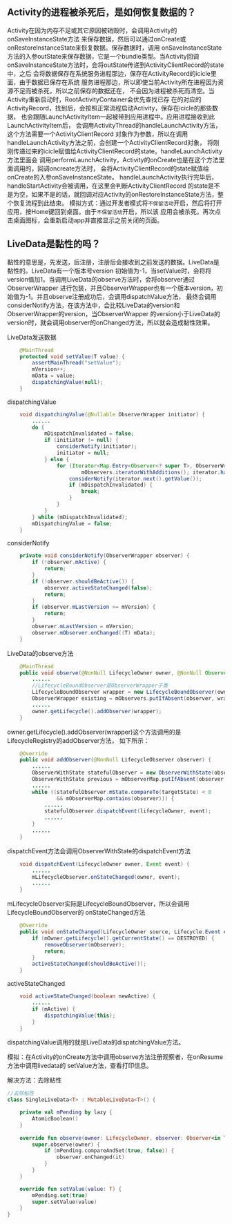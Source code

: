 ## Activity的进程被杀死后，是如何恢复数据的？

Activity在因为内存不足或其它原因被销毁时，会调用Activity的onSaveInstanceState方法
来保存数据，然后可以通过onCreate或onRestoreInstanceState来恢复数据。保存数据时，调用
onSaveInstanceState方法的入参outState来保存数据，它是一个bundle类型。当Activity回调
onSaveInstanceState方法时，会将outState传递到ActivityClientRecord的state中，之后
会将数据保存在系统服务进程那边，保存在ActivityRecord的icicle里面，由于数据已保存在系统
服务进程那边，所以即使当前Activity所在进程因为资源不足而被杀死，所以之前保存的数据还在，
不会因为进程被杀死而清空。当Activity重新启动时，RootActivityContainer会优先查找已存
在的对应的ActivityRecord，找到后，会按照正常流程启动Activity，保存在icicle的那些数据，
也会跟随LaunchActivityItem一起被带到应用进程中。应用进程接收到此LaunchActivityItem后，
会调用ActivityThread的handleLaunchActivity方法，这个方法需要一个ActivityClientRecord
对象作为参数，所以在调用handleLaunchActivity方法之前，会创建一个ActivityClientRecord对象，
将刚刚传递过来的icicle赋值给ActivityClientRecord的state。handleLaunchActivity方法里面会
调用performLaunchActivity，Activity的onCreate也是在这个方法里面调用的，回调oncreate方法时，
会将ActivityClientRecord的state赋值给onCreate的入参onSaveInstanceState。
handleLaunchActivity执行完毕后，handleStartActivity会被调用，在这里会判断ActivityClientRecord
的state是不是为空，如果不是的话，就回调对应Activity的onRestoreInstanceState方法，整个恢复流程到此结束。
模拟方式：通过开发者模式将`不保留活动`开启，然后将打开应用，按Home键回到桌面。由于`不保留活动`开启，所以该
应用会被杀死。再次点击桌面图标，会重新启动app并直接显示之前关闭的页面。


## LiveData是黏性的吗？
黏性的意思是，先发送，后注册，注册后会接收到之前发送的数据。LiveData是黏性的。LiveData有一个版本号version
初始值为-1，当setValue时，会将将version值加1。当调用LiveData的observe方法时，会将observer通过ObserverWrapper
进行包装，并且ObserverWrapper也有一个版本version，初始值为-1。并且observe注册成功后，会调用dispatchValue方法，
最终会调用considerNotify方法，在该方法中，会比较LiveData的version和ObserverWrapper的version，当ObserverWrapper
的version小于LiveData的version时，就会调用observer的onChanged方法，所以就会造成黏性效果。

LiveData发送数据
```java
    @MainThread
    protected void setValue(T value) {
        assertMainThread("setValue");
        mVersion++;
        mData = value;
        dispatchingValue(null);
    }
```
dispatchingValue
```java
    void dispatchingValue(@Nullable ObserverWrapper initiator) {
        ......
        do {
            mDispatchInvalidated = false;
            if (initiator != null) {
                considerNotify(initiator);
                initiator = null;
            } else {
                for (Iterator<Map.Entry<Observer<? super T>, ObserverWrapper>> iterator =
                        mObservers.iteratorWithAdditions(); iterator.hasNext(); ) {
                    considerNotify(iterator.next().getValue());
                    if (mDispatchInvalidated) {
                        break;
                    }
                }
            }
        } while (mDispatchInvalidated);
        mDispatchingValue = false;
    }
```
considerNotify
```java
    private void considerNotify(ObserverWrapper observer) {
        if (!observer.mActive) {
            return;
        }
        if (!observer.shouldBeActive()) {
            observer.activeStateChanged(false);
            return;
        }
        if (observer.mLastVersion >= mVersion) {
            return;
        }
        observer.mLastVersion = mVersion;
        observer.mObserver.onChanged((T) mData);
    }
```

LiveData的observe方法
```java
    @MainThread
    public void observe(@NonNull LifecycleOwner owner, @NonNull Observer<? super T> observer) {
        ......
        //LifecycleBoundObserver是ObserverWrapper子类
        LifecycleBoundObserver wrapper = new LifecycleBoundObserver(owner, observer);
        ObserverWrapper existing = mObservers.putIfAbsent(observer, wrapper);
        ......
        owner.getLifecycle().addObserver(wrapper);
    }
```

owner.getLifecycle().addObserver(wrapper)这个方法调用的是LifecycleRegistry的addObserver方法，
如下所示：
```java
    @Override
    public void addObserver(@NonNull LifecycleObserver observer) {
        ......
        ObserverWithState statefulObserver = new ObserverWithState(observer, initialState);
        ObserverWithState previous = mObserverMap.putIfAbsent(observer, statefulObserver);
        ......
        while ((statefulObserver.mState.compareTo(targetState) < 0
                && mObserverMap.contains(observer))) {
            ......
            statefulObserver.dispatchEvent(lifecycleOwner, event);
            ......
        }
        ......
    }
```
dispatchEvent方法会调用ObserverWithState的dispatchEvent方法
```java
    void dispatchEvent(LifecycleOwner owner, Event event) {
        ......
        mLifecycleObserver.onStateChanged(owner, event);
        ......
    }
```
mLifecycleObserver实际是LifecycleBoundObserver，所以会调用LifecycleBoundObserver的
onStateChanged方法
```java
    @Override
    public void onStateChanged(LifecycleOwner source, Lifecycle.Event event) {
        if (mOwner.getLifecycle().getCurrentState() == DESTROYED) {
            removeObserver(mObserver);
            return;
        }
        activeStateChanged(shouldBeActive());
    }
```
activeStateChanged
```java
    void activeStateChanged(boolean newActive) {
        ......
        if (mActive) {
            dispatchingValue(this);
        }
    }
```
dispatchingValue调用的就是LiveData的dispatchingValue方法。

模拟：在Activity的onCreate方法中调用observe方法注册观察者，在onResume方法中调用livedata的
setValue方法，查看打印信息。

解决方法：去除粘性

```kotlin
//去除粘性
class SingleLiveData<T> : MutableLiveData<T>() {

    private val mPending by lazy {
        AtomicBoolean()
    }
        
    override fun observe(owner: LifecycleOwner, observer: Observer<in T>) {
        super.observe(owner) {
            if (mPending.compareAndSet(true, false)) {
                observer.onChanged(it)
            }
        }
    }

    override fun setValue(value: T) {
        mPending.set(true)
        super.setValue(value)
    }
}
```


